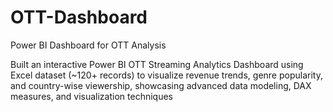 # OTT-Dashboard
Power BI Dashboard for OTT Analysis

Built an interactive Power BI OTT Streaming Analytics Dashboard using Excel dataset (~120+ records) to visualize revenue trends, genre popularity, and country-wise viewership, showcasing advanced data modeling, DAX measures, and visualization techniques
